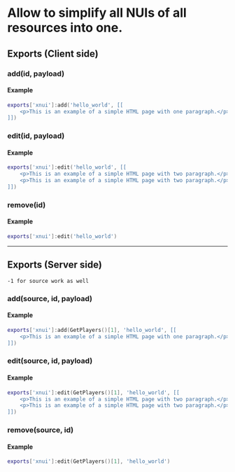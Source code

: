 # Allow to simplify all NUIs of all resources into one.

## Exports (Client side)

### add(id, payload)
#### Example
```lua
exports['xnui']:add('hello_world', [[
    <p>This is an example of a simple HTML page with one paragraph.</p>
]])
```

### edit(id, payload)
#### Example
```lua
exports['xnui']:edit('hello_world', [[
    <p>This is an example of a simple HTML page with two paragraph.</p>
    <p>This is an example of a simple HTML page with two paragraph.</p>
]])
```

### remove(id)
#### Example
```lua
exports['xnui']:edit('hello_world')
```

------------

## Exports (Server side)
`-1 for source work as well`

### add(source, id, payload)
#### Example
```lua
exports['xnui']:add(GetPlayers()[1], 'hello_world', [[
    <p>This is an example of a simple HTML page with one paragraph.</p>
]])
```

### edit(source, id, payload)
#### Example
```lua
exports['xnui']:edit(GetPlayers()[1], 'hello_world', [[
    <p>This is an example of a simple HTML page with two paragraph.</p>
    <p>This is an example of a simple HTML page with two paragraph.</p>
]])
```

### remove(source, id)
#### Example
```lua
exports['xnui']:edit(GetPlayers()[1], 'hello_world')
```